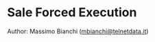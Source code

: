 Sale Forced Execution
=========================

Author: Massimo Bianchi (mbianchi@telnetdata.it) 

